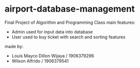 # airport-database-management
Final Project of Algorithm and Programming Class
main features:

- Admin used for input data into database
- User used to buy ticket with search and sorting features

made by:

- Louis Mayco Dillon Wijaya / 1906379296
- Wilson Alfrido / 1906379541
